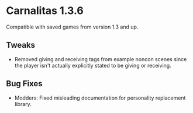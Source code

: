 # Carnalitas 1.3.6

Compatible with saved games from version 1.3 and up.

## Tweaks

* Removed giving and receiving tags from example noncon scenes since the player isn't actually explicitly stated to be giving or receiving.

## Bug Fixes

* Modders: Fixed misleading documentation for personality replacement library.